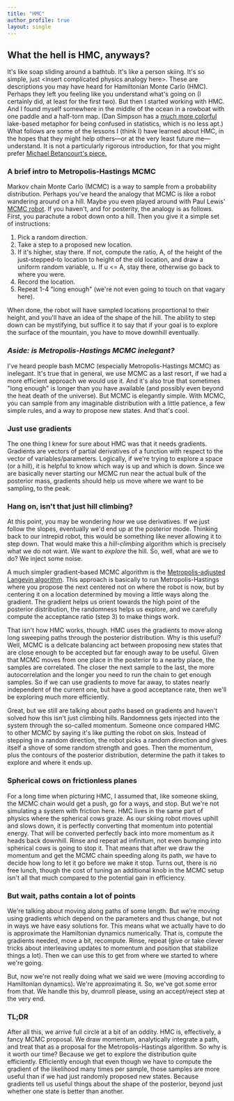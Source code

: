 ```yaml
---
title: "HMC"
author_profile: true
layout: single
---
```


## What the hell is HMC, anyways?

It's like soap sliding around a bathtub.
It's like a person skiing.
It's so simple, just \<insert complicated physics analogy here\>.
These are descriptions you may have heard for Hamiltonian Monte Carlo (HMC).
Perhaps they left you feeling like you understand what's going on (I certainly did, at least for the first two).
But then I started working with HMC.
And I found myself somewhere in the middle of the ocean in a rowboat with one paddle and a half-torn map.
(Dan Simpson has a [much more colorful](https://dansblog.netlify.app/posts/2021-10-11-n-sane-in-the-membrane/) lake-based metaphor for being confused in statistics, which is no less apt.)
What follows are some of the lessons I (think I) have learned about HMC, in the hopes that they might help others&mdash;or at the very least future me&mdash;understand.
It is not a particularly rigorous introduction, for that you might prefer [Michael Betancourt's piece.](https://arxiv.org/abs/1701.02434)

### A brief intro to Metropolis-Hastings MCMC
Markov chain Monte Carlo (MCMC) is a way to sample from a probability distribution.
Perhaps you've heard the analogy that MCMC is like a robot wandering around on a hill.
Maybe you even played around with Paul Lewis' [MCMC robot](https://phylogeny.uconn.edu/mcmc-robot/#).
If you haven't, and for posterity, the analogy is as follows.
First, you parachute a robot down onto a hill.
Then you give it a simple set of instructions:
  1. Pick a random direction.
  2. Take a step to a proposed new location.
  3. If it's higher, stay there. If not, compute the ratio, A, of the height of the just-stepped-to location to height of the old location, and draw a uniform random variable, u. If u <= A, stay there, otherwise go back to where you were.
  4. Record the location.
  5. Repeat 1-4 "long enough" (we're not even going to touch on that vagary here).

When done, the robot will have sampled locations proportional to their height, and you'll have an idea of the shape of the hill.
The ability to step down can be mystifying, but suffice it to say that if your goal is to explore the surface of the mountain, you have to move downhill eventually.

### _Aside: is Metropolis-Hastings MCMC inelegant?_
I've heard people bash MCMC (especially Metropolis-Hastings MCMC) as inelegant.
It's true that in general, we use MCMC as a last resort, if we had a more efficient approach we would use it.
And it's also true that sometimes "long enough" is longer than you have available (and possibly even beyond the heat death of the universe).
But MCMC is elegantly simple.
With MCMC, you can sample from any imaginable distribution with a little patience, a few simple rules, and a way to propose new states.
And that's cool.

### Just use gradients
The one thing I knew for sure about HMC was that it needs gradients.
Gradients are vectors of partial derivatives of a function with respect to the vector of variables/parameters.
Logically, if we're trying to explore a space (or a hill), it is helpful to know which way is up and which is down.
Since we are basically never starting our MCMC run near the actual bulk of the posterior mass, gradients should help us move where we want to be sampling, to the peak.

### Hang on, isn't that just hill climbing?
At this point, you may be wondering *how* we use derivatives.
If we just follow the slopes, eventually we'd end up at the posterior mode.
Thinking back to our intrepid robot, this would be something like never allowing it to step down.
That would make this a *hill-climbing* algorithm which is precisely what we do not want.
We want to *explore* the hill.
So, well, what are we to do?
We inject some noise.

A much simpler gradient-based MCMC algorithm is the [Metropolis-adjusted Langevin algorithm](https://en.wikipedia.org/wiki/Metropolis-adjusted_Langevin_algorithm).
This approach is basically to run Metropolis-Hastings where you propose the next centered not on where the robot is now, but by centering it on a location determined by moving a little ways along the gradient.
The gradient helps us orient towards the high point of the posterior distribution, the randomness helps us explore, and we carefully compute the acceptance ratio (step 3) to make things work.

That isn't how HMC works, though.
HMC uses the gradients to move along long sweeping paths through the posterior distribution.
Why is this useful?
Well, MCMC is a delicate balancing act between proposing new states that are close enough to be accepted but far enough away to be useful.
Given that MCMC moves from one place in the posterior to a nearby place, the samples are correlated.
The closer the next sample to the last, the more autocorrelation and the longer you need to run the chain to get enough samples.
So if we can use gradients to move far away, to states nearly independent of the current one, but have a good acceptance rate, then we'll be exploring much more efficiently.

Great, but we still are talking about paths based on gradients and haven't solved how this isn't just climbing hills.
Randomness gets injected into the system through the so-called momentum.
Someone once compared HMC to other MCMC by saying it's like putting the robot on skis.
Instead of stepping in a random direction, the robot picks a random direction and gives itself a shove of some random strength and goes.
Then the momentum, plus the contours of the posterior distribution, determine the path it takes to explore and where it ends up.

### Spherical cows on frictionless planes
For a long time when picturing HMC, I assumed that, like someone skiing, the MCMC chain would get a push, go for a ways, and stop.
But we're not simulating a system with friction here.
HMC lives in the same part of physics where the spherical cows graze.
As our skiing robot moves uphill and slows down, it is perfectly converting that momentum into potential energy.
That will be converted perfectly back into more momentum as it heads back downhill.
Rinse and repeat ad infinitum, not even bumping into spherical cows is going to stop it.
That means that after we draw the momentum and get the MCMC chain speeding along its path, *we* have to decide how long to let it go before we make it stop.
Turns out, there is no free lunch, though the cost of tuning an additional knob in the MCMC setup isn't all that much compared to the potential gain in efficiency.


### But wait, paths contain a lot of points
We're talking about moving along paths of some length.
But we're moving using gradients which depend on the parameters and thus change, but not in ways we have easy solutions for.
This means what we actually have to do is approximate the Hamiltonian dynamics numerically.
That is, compute the gradients needed, move a bit, recompute.
Rinse, repeat (give or take clever tricks about interleaving updates to momentum and position that stabilize things a lot).
Then we can use this to get from where we started to where we're going.

But, now we're not really doing what we said we were (moving according to Hamiltonian dynamics).
We're approximating it.
So, we've got some error from that.
We handle this by, drumroll please, using an accept/reject step at the very end.

### TL;DR
After all this, we arrive full circle at a bit of an oddity.
HMC is, effectively, a fancy MCMC proposal.
We draw momentum, analytically integrate a path, and treat that as a proposal for the Metropolis-Hastings algorithm.
So why is it worth our time?
Because we get to explore the distribution quite efficiently.
Efficiently enough that even though we have to compute the gradient of the likelihood many times per sample, those samples are more useful than if we had just randomly proposed new states.
Because gradients tell us useful things about the shape of the posterior, beyond just whether one state is better than another.
